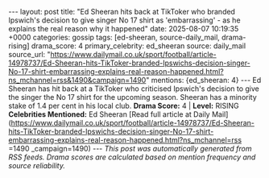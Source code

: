 --- layout: post title: "Ed Sheeran hits back at TikToker who branded Ipswich's decision to give singer No 17 shirt as 'embarrassing' - as he explains the real reason why it happened" date: 2025-08-07 10:19:35 +0000 categories: gossip tags: [ed-sheeran, source-daily_mail, drama-rising] drama_score: 4 primary_celebrity: ed_sheeran source: daily_mail source_url: "https://www.dailymail.co.uk/sport/football/article-14978737/Ed-Sheeran-hits-TikToker-branded-Ipswichs-decision-singer-No-17-shirt-embarrassing-explains-real-reason-happened.html?ns_mchannel=rss&1490&campaign=1490" mentions: {ed_sheeran: 4} --- Ed Sheeran has hit back at a TikToker who criticised Ipswich's decision to give the singer the No 17 shirt for the upcoming season. Sheeran has a minority stake of 1.4 per cent in his local club. **Drama Score:** 4 | **Level:** RISING **Celebrities Mentioned:** Ed Sheeran [Read full article at Daily Mail](https://www.dailymail.co.uk/sport/football/article-14978737/Ed-Sheeran-hits-TikToker-branded-Ipswichs-decision-singer-No-17-shirt-embarrassing-explains-real-reason-happened.html?ns_mchannel=rss =1490 _campaign=1490) --- *This post was automatically generated from RSS feeds. Drama scores are calculated based on mention frequency and source reliability.*